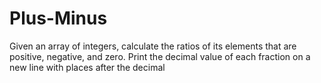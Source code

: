 # Plus-Minus
Given an array of integers, calculate the ratios of its elements that are positive, negative, and zero. Print the decimal value of each fraction on a new line with places after the decimal
